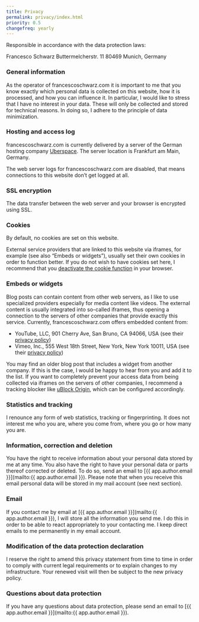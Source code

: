 ```yaml
---
title: Privacy
permalink: privacy/index.html
priority: 0.5
changefreq: yearly
---
```


Responsible in accordance with the data protection laws:

Francesco Schwarz
Buttermelcherstr. 11
80469 Munich, Germany

### General information

As the operator of francescoschwarz.com it is important to me that you know exactly which personal data is collected on this website, how it is processed, and how you can influence it. In particular, I would like to stress that I have no interest in your data. These will only be collected and stored for technical reasons. In doing so, I adhere to the principle of data minimization.

### Hosting and access log

francescoschwarz.com is currently delivered by a server of the German hosting company [Uberspace](https://uberspace.de/). The server location is Frankfurt am Main, Germany.

The web server logs for francescoschwarz.com are disabled, that means connections to this website don’t get logged at all.

### SSL encryption

The data transfer between the web server and your browser is encrypted using SSL.

### Cookies

By default, no cookies are set on this website.

External service providers that are linked to this website via iframes, for example (see also “Embeds or widgets”), usually set their own cookies in order to function better. If you do not wish to have cookies set here, I recommend that you [deactivate the cookie function](https://duckduckgo.com/?q=disable+cookies) in your browser.

### Embeds or widgets

Blog posts can contain content from other web servers, as I like to use specialized providers especially for media content like videos. The external content is usually integrated into so-called iframes, thus opening a connection to the servers of other companies that provide exactly this service. Currently, francescoschwarz.com offers embedded content from:

- YouTube, LLC, 901 Cherry Ave, San Bruno, CA 94066, USA (see their [privacy policy](https://policies.google.com/privacy))
- Vimeo, Inc., 555 West 18th Street, New York, New York 10011, USA (see their [privacy policy](https://vimeo.com/privacy))

You may find an older blog post that includes a widget from another company. If this is the case, I would be happy to hear from you and add it to the list. If you want to completely prevent your access data from being collected via iframes on the servers of other companies, I recommend a tracking blocker like [uBlock Origin](https://github.com/gorhill/uBlock), which can be configured accordingly.

### Statistics and tracking

I renounce any form of web statistics, tracking or fingerprinting. It does not interest me who you are, where you come from, where you go or how many you are.

### Information, correction and deletion

You have the right to receive information about your personal data stored by me at any time. You also have the right to have your personal data or parts thereof corrected or deleted. To do so, send an email to [{{ app.author.email }}](mailto:{{ app.author.email }}). Please note that when you receive this email personal data will be stored in my mail account (see next section).

### Email

If you contact me by email at [{{ app.author.email }}](mailto:{{ app.author.email }}), I will store all the information you send me. I do this in order to be able to react appropriately to your contacting me. I keep direct emails to me permanently in my email account.

### Modification of the data protection declaration

I reserve the right to amend this privacy statement from time to time in order to comply with current legal requirements or to explain changes to my infrastructure. Your renewed visit will then be subject to the new privacy policy.

### Questions about data protection

If you have any questions about data protection, please send an email to [{{ app.author.email }}](mailto:{{ app.author.email }}).
